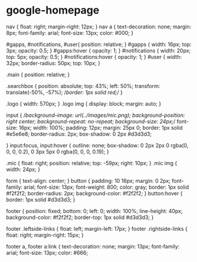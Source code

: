 # google-homepage
nav {
  float: right;
  margin-right: 12px;
}
nav a {
  text-decoration: none;
  margin: 8px;
  font-family: arial;
  font-size: 13px;
  color: #000;
}

#gapps, #notifications, #user{
  position: relative;
}
#gapps {
  width: 16px;
  top: 3px;
  opacity: 0.5;
}
#gapps:hover {
  opacity: 1;
}
#notifications {
  width: 20px;
  top: 5px;
  opacity: 0.5;
}
#notifications:hover {
  opacity: 1;
}
#user {
  width: 32px;
  border-radius: 50px;
  top: 10px;
}

.main {
  position: relative;
}

.searchbox {
  position: absolute;
  top: 43%;
  left: 50%;
  transform: translate(-50%, -57%);
  /*border: 1px solid red;*/
}

.logo {
  width: 570px;
}
.logo img {
  display: block;
  margin: auto;
}

input {
  /*background-image: url(../images/mic.png);
  background-position: right center;
  background-repeat: no-repeat;
  background-size: 24px;*/
  font-size: 16px;
  width: 100%;
  padding: 12px;
  margin: 25px 0;
  border: 1px solid #e5e6e8;
  border-radius: 2px;
  box-shadow: 0 2px #d3d3d3;

}
input:focus, input:hover {
  outline: none;
  box-shadow: 0 2px 2px 0 rgba(0, 0, 0, 0.2), 0 3px 5px 0 rgba(0, 0, 0, 0.19);
}

.mic {
  float: right;
  position: relative;
  top: -59px;
  right: 10px;
}
.mic img {
  width: 24px;
}


form {
  text-align: center;
}
button {
  padding: 10 16px;
  margin: 0 2px;
  font-family: arial;
  font-size: 13px;
  font-weight: 800;
  color: gray;
  border: 1px solid #f2f2f2;
  border-radius: 2px;
  background-color: #f2f2f2;
}
button:hover {
  border: 1px solid #d3d3d3;
}

footer {
  position: fixed;
  bottom: 0;
  left: 0;
  width: 100%;
  line-height: 40px;
  background-color: #f2f2f2;
  border-top: 1px solid #d3d3d3;
}

footer .leftside-links {
  float: left;
  margin-left: 17px;
}
footer .rightside-links {
  float: right;
  margin-right: 15px;
}

footer a, footer a:link {
  text-decoration: none;
  margin: 13px;
  font-family: arial;
  font-size: 13px;
  color: #666;
